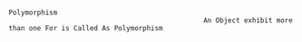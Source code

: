                                                                         Polymorphism
                                                    An Object exhibit more than one For is Called As Polymorphism
